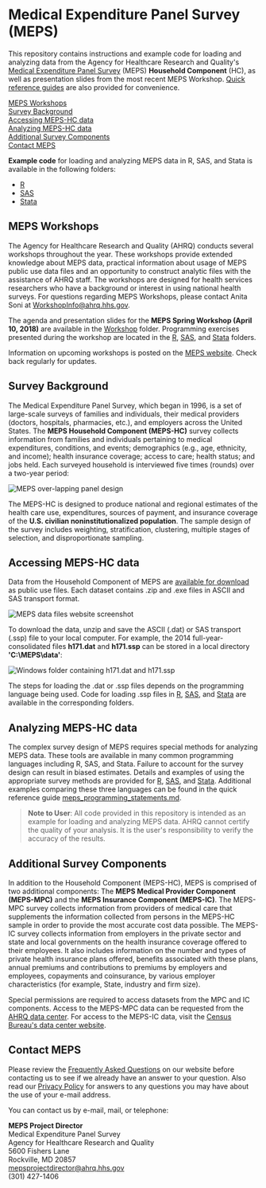 # Medical Expenditure Panel Survey (MEPS)

This repository contains instructions and example code for loading and analyzing data from the Agency for Healthcare Research and Quality's [Medical Expenditure Panel Survey](https://meps.ahrq.gov/mepsweb/) (MEPS) <b>Household Component</b> (HC), as well as presentation slides from the most recent MEPS Workshop. [Quick reference guides](Quick_Reference_Guides) are also provided for convenience.

[MEPS Workshops](#meps-workshops) <br>
[Survey Background](#survey-background) <br>
[Accessing MEPS-HC data](#accessing-meps-hc-data) <br>
[Analyzing MEPS-HC data](#analyzing-meps-hc-data) <br>
[Additional Survey Components](#additional-survey-components) <br>
[Contact MEPS](#contact-meps)

<b>Example code</b> for loading and analyzing MEPS data in R, SAS, and Stata is available in the following folders:
 * [R](R) <br>
 * [SAS](SAS) <br>
 * [Stata](Stata) <br>

## MEPS Workshops

The Agency for Healthcare Research and Quality (AHRQ) conducts several workshops throughout the year. These workshops provide extended knowledge about MEPS data, practical information about usage of MEPS public use data files and an opportunity to construct analytic files with the assistance of AHRQ staff. The workshops are designed for health services researchers who have a background or interest in using national health surveys. For questions regarding MEPS Workshops, please contact Anita Soni at [WorkshopInfo@ahrq.hhs.gov](mailto:WorkshopInfo@ahrq.hhs.gov).

The agenda and presentation slides for the <b>MEPS Spring Workshop (April 10, 2018)</b> are available in the [Workshop](Workshop) folder. Programming exercises presented during the workshop are located in the [R](R), [SAS](SAS), and [Stata](Stata) folders.

Information on upcoming workshops is posted on the [MEPS website](https://meps.ahrq.gov/about_meps/workshops_events.jsp). Check back regularly for updates.

## Survey Background
The Medical Expenditure Panel Survey, which began in 1996, is a set of large-scale surveys of families and individuals, their medical providers (doctors, hospitals, pharmacies, etc.), and employers across the United States. The <b>MEPS Household Component (MEPS-HC)</b> survey collects information from families and individuals pertaining to medical expenditures, conditions, and events; demographics (e.g., age, ethnicity, and income); health insurance coverage; access to care; health status; and jobs held. Each surveyed household is interviewed five times (rounds) over a two-year period:

![MEPS over-lapping panel design](_images/panel_design.png)

The MEPS-HC is designed to produce national and regional estimates of the health care use, expenditures, sources of payment, and insurance coverage of the <b>U.S. civilian noninstitutionalized population</b>. The sample design of the survey includes weighting, stratification, clustering, multiple stages of selection, and disproportionate sampling.

## Accessing MEPS-HC data

Data from the Household Component of MEPS are [available for download](https://meps.ahrq.gov/mepsweb/data_stats/download_data_files.jsp) as public use files. Each dataset contains .zip and .exe files in ASCII and SAS transport format.

![MEPS data files website screenshot](_images/data_documentation_arrow.png)

To download the data, unzip and save the ASCII (.dat) or SAS transport (.ssp) file to your local computer. For example, the 2014 full-year-consolidated files <b>h171.dat</b> and <b>h171.ssp</b> can be stored in a local directory <b>'C:\MEPS\data'</b>:

![Windows folder containing h171.dat and h171.ssp](_images/directory_cropped.png)

The steps for loading the .dat or .ssp files depends on the programming language being used. Code for loading .ssp files in [R](R), [SAS](SAS), and [Stata](Stata) are available in the corresponding folders.

## Analyzing MEPS-HC data
The complex survey design of MEPS requires special methods for analyzing MEPS data. These tools are available in many common programming languages including R, SAS, and Stata. Failure to account for the survey design can result in biased estimates. Details and examples of using the appropriate survey methods are provided for [R](R), [SAS](SAS), and [Stata](Stata). Additional examples comparing these three languages can be found in the quick reference guide [meps_programming_statements.md](Quick_Reference_Guides/meps_programming_statements.md).

> **Note to User**: All code provided in this repository is intended as an example for loading and analyzing MEPS data. AHRQ cannot certify the quality of your analysis. It is the user's responsibility to verify the accuracy of the results.


## Additional Survey Components
In addition to the Household Component (MEPS-HC), MEPS is comprised of two additional components: The <b>MEPS Medical Provider Component (MEPS-MPC)</b> and the <b>MEPS Insurance Component (MEPS-IC)</b>. The MEPS-MPC survey collects information from providers of medical care that supplements the information collected from persons in the MEPS-HC sample in order to provide the most accurate cost data possible. The MEPS-IC survey collects information from employers in the private sector and state and local governments on the health insurance coverage offered to their employees. It also includes information on the number and types of private health insurance plans offered, benefits associated with these plans, annual premiums and contributions to premiums by employers and employees, copayments and coinsurance, by various employer characteristics (for example, State, industry and firm size).

Special permissions are required to access datasets from the MPC and IC components. Access to the MEPS-MPC data can be requested from the [AHRQ data center](https://meps.ahrq.gov/mepsweb/data_stats/onsite_datacenter.jsp). For access to the MEPS-IC data, visit the [Census Bureau's data center website](http://www.census.gov/ces/rdcresearch/).

## Contact MEPS

Please review the [Frequently Asked Questions](https://meps.ahrq.gov/mepsweb/about_meps/faq_results.jsp?ChooseTopic=All+Categories&keyword=&Submit2=Search) on our website before contacting us to see if we already have an answer to your question. Also read our [Privacy Policy](https://meps.ahrq.gov/mepsweb/privacy_policy.jsp) for answers to any questions you may have about the use of your e-mail address.

You can contact us by e-mail, mail, or telephone:

<b>MEPS Project Director</b><br>
Medical Expenditure Panel Survey<br>
Agency for Healthcare Research and Quality<br>
5600 Fishers Lane<br>
Rockville, MD 20857<br>
[mepsprojectdirector@ahrq.hhs.gov](mailto:mepsprojectdirector@ahrq.hhs.gov)<br>
(301) 427-1406<br>
